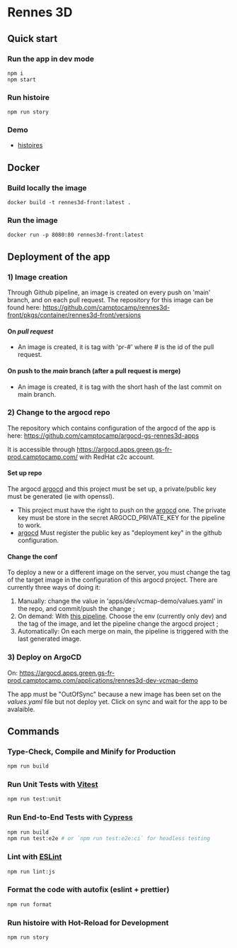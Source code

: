 # Rennes 3D

## Quick start

### Run the app in dev mode

```shell
npm i
npm start
```

### Run histoire

```shell
npm run story
```

### Demo

- [histoires](https://camptocamp.github.io/rennes3d-front/main/)

## Docker

### Build locally the image

```shell
docker build -t rennes3d-front:latest .
```

### Run the image

```shell
docker run -p 8080:80 rennes3d-front:latest
```

## Deployment of the app

### 1) Image creation

Through Github pipeline, an image is created on every push on 'main' branch, and on each pull request.
The repository for this image can be found here: https://github.com/camptocamp/rennes3d-front/pkgs/container/rennes3d-front/versions

#### On _pull request_

- An image is created, it is tag with 'pr-#' where # is the id of the pull request.

#### On push to the _main_ branch (after a pull request is merge)

- An image is created, it is tag with the short hash of the last commit on main branch.

### 2) Change to the argocd repo

The repository which contains configuration of the argocd of the app is here:
https://github.com/camptocamp/argocd-gs-rennes3d-apps

It is accessible through https://argocd.apps.green.gs-fr-prod.camptocamp.com/ with RedHat c2c account.

#### Set up repo

The argocd [argocd](https://github.com/camptocamp/argocd-gs-rennes3d-apps) and this project must be set up, a private/public key must be generated (ie with openssl).

- This project must have the right to push on the [argocd](https://github.com/camptocamp/argocd-gs-rennes3d-apps) one. The private key must be store in the secret ARGOCD_PRIVATE_KEY for the pipeline to work.
- [argocd](https://github.com/camptocamp/argocd-gs-rennes3d-apps) Must register the public key as "deployment key" in the github configuration.

#### Change the conf

To deploy a new or a different image on the server, you must change the tag of the target image in the configuration of this argocd project.
There are currently three ways of doing it:

1. Manually: change the value in 'apps/dev/vcmap-demo/values.yaml' in the repo, and commit/push the change ;
2. On demand: With [this pipeline](https://github.com/camptocamp/rennes3d-front/actions/workflows/deploy-argocd.yml). Choose the env (currently only dev) and the tag of the image, and let the pipeline change the argocd project ;
3. Automatically: On each merge on main, the pipeline is triggered with the last generated image.

### 3) Deploy on ArgoCD

On: https://argocd.apps.green.gs-fr-prod.camptocamp.com/applications/rennes3d-dev-vcmap-demo

The app must be "OutOfSync" because a new image has been set on the _values.yaml_ file but not deploy yet. Click on sync and wait for the app to be avalaible.

## Commands

### Type-Check, Compile and Minify for Production

```sh
npm run build
```

### Run Unit Tests with [Vitest](https://vitest.dev/)

```sh
npm run test:unit
```

### Run End-to-End Tests with [Cypress](https://www.cypress.io/)

```sh
npm run build
npm run test:e2e # or `npm run test:e2e:ci` for headless testing
```

### Lint with [ESLint](https://eslint.org/)

```sh
npm run lint:js
```

### Format the code with autofix (eslint + prettier)

```sh
npm run format
```

### Run histoire with Hot-Reload for Development

```sh
npm run story
```
